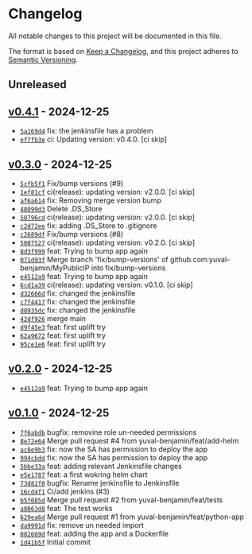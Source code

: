 # Changelog

All notable changes to this project will be documented in this file.

The format is based on [Keep a Changelog](https://keepachangelog.com/en/1.0.0/), and this project adheres to [Semantic Versioning](https://semver.org/spec/v2.0.0.html).

## Unreleased

## [v0.4.1](https://github.com/yuval-benjamin/MyPublicIP/releases/tag/v0.4.1) - 2024-12-25

- [`5a169d4`](https://github.com/yuval-benjamin/MyPublicIP/commit/5a169d4a00b992845b073d6b5b8c5c0cfbe6aec5) fix: the jenkinsfile has a problem
- [`ef7fb3e`](https://github.com/yuval-benjamin/MyPublicIP/commit/ef7fb3e3505d7651d30bbcd41a14511baa5c327d) ci: Updating version: v0.4.0. [ci skip]

## [v0.3.0](https://github.com/yuval-benjamin/MyPublicIP/releases/tag/v0.3.0) - 2024-12-25

- [`5cfb5f1`](https://github.com/yuval-benjamin/MyPublicIP/commit/5cfb5f1e0d58e82d59c37911c60d2f686a676448) Fix/bump versions (#9)
- [`1ef81cf`](https://github.com/yuval-benjamin/MyPublicIP/commit/1ef81cf95b7ef5dbba8d4db4f1d4aa299a894827) ci(release): updating version: v2.0.0. [ci skip]
- [`af6a614`](https://github.com/yuval-benjamin/MyPublicIP/commit/af6a61446721a3a2885b9a207a817d3f9e5770dc) fix: Removing merge version bump
- [`48099d3`](https://github.com/yuval-benjamin/MyPublicIP/commit/48099d399edfc1e6de7f13f1bbff4bf4849265f4) Delete .DS_Store
- [`58796cd`](https://github.com/yuval-benjamin/MyPublicIP/commit/58796cd1941c7dc52c222b51674dece8c598bed1) ci(release): updating version: v2.0.0. [ci skip]
- [`c2d72ee`](https://github.com/yuval-benjamin/MyPublicIP/commit/c2d72ee5242fe6c61d31f8da2b8a9b791fca5f1a) fix: adding .DS_Store to .gitignore
- [`c2689df`](https://github.com/yuval-benjamin/MyPublicIP/commit/c2689df595ef74c0eef3fd59492fa72730befd7c) Fix/bump versions (#8)
- [`5087527`](https://github.com/yuval-benjamin/MyPublicIP/commit/5087527873eff4baf48fe705564a536eed7bc9d1) ci(release): updating version: v0.2.0. [ci skip]
- [`8d3f999`](https://github.com/yuval-benjamin/MyPublicIP/commit/8d3f999497534fb4ed1e3a35f1a58ad520508c0f) feat: Trying to bump app again
- [`071d93f`](https://github.com/yuval-benjamin/MyPublicIP/commit/071d93f6055be992cf12763ebbe2f330fcb5155e) Merge branch 'fix/bump-versions' of github.com:yuval-benjamin/MyPublicIP into fix/bump-versions
- [`e4512a9`](https://github.com/yuval-benjamin/MyPublicIP/commit/e4512a9575875b48929525da3b1b027b111d2c9a) feat: Trying to bump app again
- [`6cd1a39`](https://github.com/yuval-benjamin/MyPublicIP/commit/6cd1a398fcbbaadffd0c81502bb6d05ac10b625e) ci(release): updating version: v0.1.0. [ci skip]
- [`d32666d`](https://github.com/yuval-benjamin/MyPublicIP/commit/d32666d26bd29c7952cbb30432800802ddc24673) fix: changed the jenkinsfile
- [`c7f4417`](https://github.com/yuval-benjamin/MyPublicIP/commit/c7f4417e6f99e16e301463bd3a6847fae1399e09) fix: changed the jenkinsfile
- [`d8935dc`](https://github.com/yuval-benjamin/MyPublicIP/commit/d8935dc3dae03dbee0056f62084fa4bac349d959) fix: changed the jenkinsfile
- [`42df926`](https://github.com/yuval-benjamin/MyPublicIP/commit/42df9269015ed65af74ecae97f7b958dae0516a3) merge main
- [`d9f45e3`](https://github.com/yuval-benjamin/MyPublicIP/commit/d9f45e350fe69f7676e7dbafc88728b02faadbf8) feat: first uplift try
- [`62a9672`](https://github.com/yuval-benjamin/MyPublicIP/commit/62a9672a5d9dba6c2db45f1c786c16fbe4b319ea) feat: first uplift try
- [`95ce1e6`](https://github.com/yuval-benjamin/MyPublicIP/commit/95ce1e6b48d3541ebecbdcac22350727f041b41b) feat: first uplift try

## [v0.2.0](https://github.com/yuval-benjamin/MyPublicIP/releases/tag/v0.2.0) - 2024-12-25

- [`e4512a9`](https://github.com/yuval-benjamin/MyPublicIP/commit/e4512a9575875b48929525da3b1b027b111d2c9a) feat: Trying to bump app again

## [v0.1.0](https://github.com/yuval-benjamin/MyPublicIP/releases/tag/v0.1.0) - 2024-12-25

- [`7f6abdb`](https://github.com/yuval-benjamin/MyPublicIP/commit/7f6abdb8f244f2dbd6253e7e4100e73e291962b4) bugfix: removine role un-needed permissions
- [`8e72e64`](https://github.com/yuval-benjamin/MyPublicIP/commit/8e72e6431c649170a903358fd1cb2fca82e7e1fb) Merge pull request #4 from yuval-benjamin/feat/add-helm
- [`ac8e9b3`](https://github.com/yuval-benjamin/MyPublicIP/commit/ac8e9b35ca99cfda291f2c7751cd1e374a2e88b1) fix: now the SA has permission to deploy the app
- [`994cbdd`](https://github.com/yuval-benjamin/MyPublicIP/commit/994cbdda8f508906facce225887ad8bf9ed344d4) fix: now the SA has permission to deploy the app
- [`5bbe33a`](https://github.com/yuval-benjamin/MyPublicIP/commit/5bbe33ada71dfb53b9023b994b7e7c2e1eec12db) feat: adding relevant Jenkinsfile changes
- [`e5e1787`](https://github.com/yuval-benjamin/MyPublicIP/commit/e5e1787076e287adc4ea58df6d143de1c87dc877) feat: a first wokring helm chart
- [`73d82f0`](https://github.com/yuval-benjamin/MyPublicIP/commit/73d82f034740849de61146a1ca54298568342231) bugfix: Rename jenkinsfile to Jenkinsfile
- [`16cd4f1`](https://github.com/yuval-benjamin/MyPublicIP/commit/16cd4f1ac1fa6eb7fea64247b737a8d4882dcfaa) Ci/add jenkins (#3)
- [`b5f085d`](https://github.com/yuval-benjamin/MyPublicIP/commit/b5f085dad56b3bde56bbf4eaad344f72496d7437) Merge pull request #2 from yuval-benjamin/feat/tests
- [`a8063d8`](https://github.com/yuval-benjamin/MyPublicIP/commit/a8063d8a64a169f2b00cc90291a12d84cb24a1e7) feat: The test works
- [`629ea6d`](https://github.com/yuval-benjamin/MyPublicIP/commit/629ea6d31927a47ca24a85ec4cd728537a2e7940) Merge pull request #1 from yuval-benjamin/feat/python-app
- [`da9991d`](https://github.com/yuval-benjamin/MyPublicIP/commit/da9991d6be004d8aadb33e5828669daa6bece5b7) fix: remove un needed import
- [`082669d`](https://github.com/yuval-benjamin/MyPublicIP/commit/082669d402dca358e3b5c2baeeca47cf12de396d) feat: adding the app and a Dockerfile
- [`1d41b5f`](https://github.com/yuval-benjamin/MyPublicIP/commit/1d41b5fad4ce6f2e46d75e75a8a14a7f030e6b7e) Initial commit
